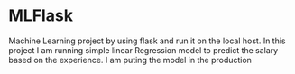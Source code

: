 # MLFlask
Machine Learning project by using flask and run it on the local host. 
In this project I am running simple linear Regression model to predict the salary based on the experience.
I am puting the model in the production 
